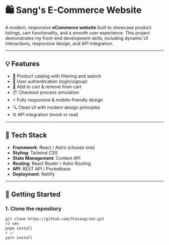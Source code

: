 # 🛍️ Sang's E-Commerce Website

A modern, responsive **eCommerce website** built to showcase product listings, cart functionality, and a smooth user experience. This project demonstrates my front-end development skills, including dynamic UI interactions, responsive design, and API integration.

---

## 💡 Features

- 🛒 Product catalog with filtering and search
- 👤 User authentication (login/signup)
- 🧺 Add to cart & remove from cart
- 📦 Checkout process simulation
- ⚡ Fully responsive & mobile-friendly design
- 🔍 Clean UI with modern design principles
- 🌐 API integration (mock or real)

---

## 🔧 Tech Stack

- **Framework**: React / Astro *(choose one)*
- **Styling**: Tailwind CSS
- **State Management**: Context API
- **Routing**: React Router / Astro Routing
- **API**: REST API / Pocketbase
- **Deployment**: Netlify

---

## 🚀 Getting Started

### 1. Clone the repository

```bash
git clone https://github.com/3lesang/sen.git
cd sen
pnpm install
# or
yarn install
